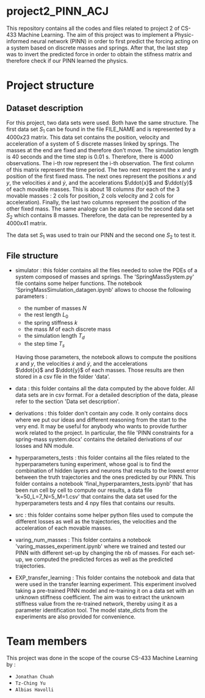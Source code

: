# project2_PINN_ACJ

This repository contains all the codes and files related to project 2 of CS-433 Machine Learning. The aim of this project was to implement a Physic-informed neural network (PINN) in order to first predict the forcing acting on a system based on discrete masses and springs. After that, the last step was to invert the predicted force in order to obtain the stifness matrix and therefore check if our PINN learned the physics.

# Project structure

## Dataset description
For this project, two data sets were used. Both have the same structure. The first data set $S_{1}$ can be found in the file FILE_NAME and is represented by a 4000x23 matrix. This data set contains the position, velocity and acceleration of a system of 5 discrete masses linked by springs. The masses at the end are fixed and therefore don't move. The simulation length is 40 seconds and the time step is 0.01 s. Therefore, there is 4000 observations. The i-th row represent the i-th observation. The first column of this matrix represent the time period. The two next represent the x and y position of the first fixed mass. The next ones represent the positions $x$ and $y$, the velocities $\dot{x}$ and $\dot{y}$, and the accelerations $\ddot{x}$ and $\ddot{y}$ of each movable masses. This is about 18 columns (for each of the 3 movable masses : 2 cols for position, 2 cols velocity and 2 cols for acceleration). Finally, the last two columns represent the position of the other fixed mass. The same analogy can be applied to the second data set $S_{2}$ which contains 8 masses. Therefore, the data can be represented by a 4000x41 matrix.

The data set $S_{1}$ was used to train our PINN and the second one $S_{2}$ to test it.


## File structure
- simulator : this folder contains all the files needed to solve the PDEs of a system composed of masses and springs. The 'SpringMassSystem.py' file contains some helper functions. The notebook 'SpringMassSimulation_datagen.ipynb' allows to choose the following parameters :
     - the number of masses $N$
     - the rest length $L_{0}$
     - the spring stiffness $k$
     - the mass $M$ of each discrete mass
     - the simulation length $T_{d}$
     - the step time $T_{s}$

     Having those parameters, the notebook allows to compute the positions $x$ and $y$, the velocities $\dot{x}$ and $\dot{y}$, and the accelerations  
     $\ddot{x}$ and $\ddot{y}$ of each masses. Those results are then stored in a csv file in the folder 'data'.

- data : this folder contains all the data computed by the above folder. All data sets are in csv format. For a detailed description of the data, please refer to the section 'Data set description'.

- derivations : this folder don't contain any code. It only contains docs where we put our ideas and different reasoning from the start to the very end. It may be useful for anybody who wants to provide further work related to the project. In particular, the file 'PINN constraints for a spring-mass system.docx' contains the detailed derivations of our losses and NN module.

- hyperparameters_tests : this folder contains all the files related to the hyperparameters tuning experiment, whose goal is to find the combination of hidden layers and neurons that results to the lowest error between the truth trajectories and the ones predicted by our PINN. This folder contains a notebook 'final_hyperparamters_tests.ipynb' that has been run cell by cell to compute our results, a data file 'k=50_L=7_N=5_M=1.csv' that contains the data set used for the hyperparameters tests and 4 npy files that contains our results.

- src : this folder contains some helper python files used to compute the different losses as well as the trajectories, the velocities and the acceleration of each movable masses.

- varing_num_masses : This folder contains a notebook 'varing_masses_experiment.ipynb' where we trained and tested our PINN with different set-up by changing the nb of masses. For each set-up, we computed the predicted forces as well as the predicted trajectories.

- EXP_transfer_learning : This folder contains the notebook and data that were used in the transfer learning experiment. This experiment involved taking a pre-trained PINN model and re-training it on a data set with an unknown stiffness coefficient. The aim was to extract the unknown stiffness value from the re-trained network, thereby using it as a parameter identification tool. The model state_dicts from the experiments are also provided for convenience.

# Team members
This project was done in the scope of the course CS-433 Machine Learning by :
*   `Jonathan Chuah`
*   `Tz-Ching Yu`
*   `Albias Havolli `
